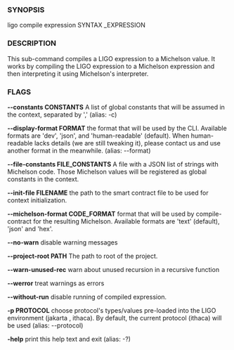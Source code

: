 
### SYNOPSIS
ligo compile expression SYNTAX _EXPRESSION

### DESCRIPTION
This sub-command compiles a LIGO expression to a Michelson value. It works by compiling the LIGO expression to a Michelson expression and then interpreting it using Michelson's interpreter.

### FLAGS
**--constants CONSTANTS**
A list of global constants that will be assumed in the context, separated by ',' (alias: -c)

**--display-format FORMAT**
the format that will be used by the CLI. Available formats are 'dev', 'json', and 'human-readable' (default). When human-readable lacks details (we are still tweaking it), please contact us and use another format in the meanwhile. (alias: --format)

**--file-constants FILE_CONSTANTS**
A file with a JSON list of strings with Michelson code. Those Michelson values will be registered as global constants in the context.

**--init-file FILENAME**
the path to the smart contract file to be used for context initialization.

**--michelson-format CODE_FORMAT**
format that will be used by compile-contract for the resulting Michelson. Available formats are 'text' (default), 'json' and 'hex'.

**--no-warn**
disable warning messages

**--project-root PATH**
The path to root of the project.

**--warn-unused-rec**
warn about unused recursion in a recursive function

**--werror**
treat warnings as errors

**--without-run**
disable running of compiled expression.

**-p PROTOCOL**
choose protocol's types/values pre-loaded into the LIGO environment (jakarta , ithaca). By default, the current protocol (ithaca) will be used (alias: --protocol)

**-help**
print this help text and exit (alias: -?)


